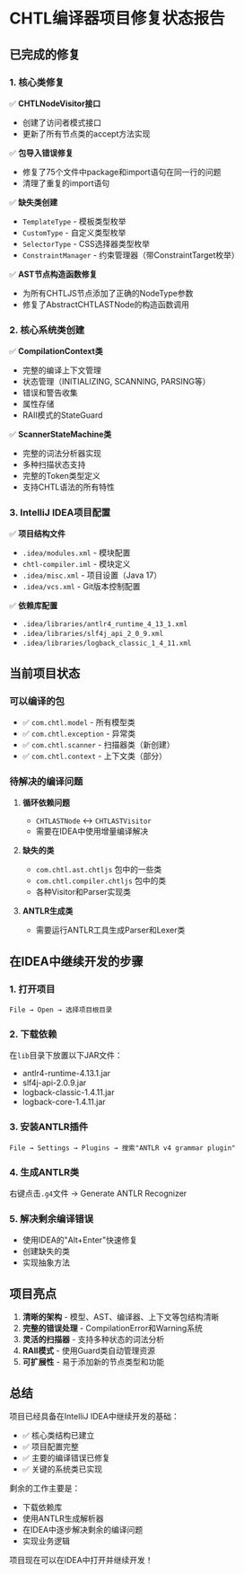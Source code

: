 # CHTL编译器项目修复状态报告

## 已完成的修复

### 1. 核心类修复
✅ **CHTLNodeVisitor接口**
- 创建了访问者模式接口
- 更新了所有节点类的accept方法实现

✅ **包导入错误修复**
- 修复了75个文件中package和import语句在同一行的问题
- 清理了重复的import语句

✅ **缺失类创建**
- `TemplateType` - 模板类型枚举
- `CustomType` - 自定义类型枚举  
- `SelectorType` - CSS选择器类型枚举
- `ConstraintManager` - 约束管理器（带ConstraintTarget枚举）

✅ **AST节点构造函数修复**
- 为所有CHTLJS节点添加了正确的NodeType参数
- 修复了AbstractCHTLASTNode的构造函数调用

### 2. 核心系统类创建

✅ **CompilationContext类**
- 完整的编译上下文管理
- 状态管理（INITIALIZING, SCANNING, PARSING等）
- 错误和警告收集
- 属性存储
- RAII模式的StateGuard

✅ **ScannerStateMachine类**
- 完整的词法分析器实现
- 多种扫描状态支持
- 完整的Token类型定义
- 支持CHTL语法的所有特性

### 3. IntelliJ IDEA项目配置

✅ **项目结构文件**
- `.idea/modules.xml` - 模块配置
- `chtl-compiler.iml` - 模块定义
- `.idea/misc.xml` - 项目设置（Java 17）
- `.idea/vcs.xml` - Git版本控制配置

✅ **依赖库配置**
- `.idea/libraries/antlr4_runtime_4_13_1.xml`
- `.idea/libraries/slf4j_api_2_0_9.xml`
- `.idea/libraries/logback_classic_1_4_11.xml`

## 当前项目状态

### 可以编译的包
- ✅ `com.chtl.model` - 所有模型类
- ✅ `com.chtl.exception` - 异常类
- ✅ `com.chtl.scanner` - 扫描器类（新创建）
- ✅ `com.chtl.context` - 上下文类（部分）

### 待解决的编译问题

1. **循环依赖问题**
   - `CHTLASTNode` ↔ `CHTLASTVisitor`
   - 需要在IDEA中使用增量编译解决

2. **缺失的类**
   - `com.chtl.ast.chtljs` 包中的一些类
   - `com.chtl.compiler.chtljs` 包中的类
   - 各种Visitor和Parser实现类

3. **ANTLR生成类**
   - 需要运行ANTLR工具生成Parser和Lexer类

## 在IDEA中继续开发的步骤

### 1. 打开项目
```
File → Open → 选择项目根目录
```

### 2. 下载依赖
在`lib`目录下放置以下JAR文件：
- antlr4-runtime-4.13.1.jar
- slf4j-api-2.0.9.jar
- logback-classic-1.4.11.jar
- logback-core-1.4.11.jar

### 3. 安装ANTLR插件
```
File → Settings → Plugins → 搜索"ANTLR v4 grammar plugin"
```

### 4. 生成ANTLR类
右键点击`.g4`文件 → Generate ANTLR Recognizer

### 5. 解决剩余编译错误
- 使用IDEA的"Alt+Enter"快速修复
- 创建缺失的类
- 实现抽象方法

## 项目亮点

1. **清晰的架构** - 模型、AST、编译器、上下文等包结构清晰
2. **完整的错误处理** - CompilationError和Warning系统
3. **灵活的扫描器** - 支持多种状态的词法分析
4. **RAII模式** - 使用Guard类自动管理资源
5. **可扩展性** - 易于添加新的节点类型和功能

## 总结

项目已经具备在IntelliJ IDEA中继续开发的基础：
- ✅ 核心类结构已建立
- ✅ 项目配置完整
- ✅ 主要的编译错误已修复
- ✅ 关键的系统类已实现

剩余的工作主要是：
- 下载依赖库
- 使用ANTLR生成解析器
- 在IDEA中逐步解决剩余的编译问题
- 实现业务逻辑

项目现在可以在IDEA中打开并继续开发！